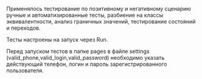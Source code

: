 Применялось тестирование по позитивному и негативному сценарию ручные и автоматизированные тесты,
разбиение на классы эквивалентности, анализ граничных значений, тестирование состояний и переходов.

Тесты настроены на запуск через Run.

Перед запуском тестов в папке pages в файле settings (valid_phone,valid_login,valid_password) необходимо указать 
действующий телефон, логин и пароль зарегистрированного пользователя.